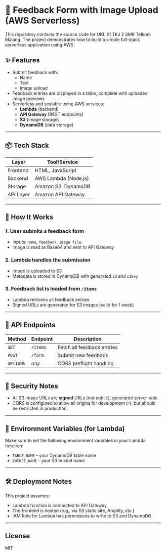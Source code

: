 # 📝 Feedback Form with Image Upload (AWS Serverless)

This repository contains the source code for UKL XI TKJ 2 SMK Telkom Malang. The project demonstrates how to build a simple full-stack serverless application using AWS.

## ✨ Features

- Submit feedback with:
  - Name
  - Text
  - Image upload
- Feedback entries are displayed in a table, complete with uploaded image previews
- Serverless and scalable using AWS services:
  - **Lambda** (backend)
  - **API Gateway** (REST endpoints)
  - **S3** (image storage)
  - **DynamoDB** (data storage)

---

## 📦 Tech Stack

| Layer      | Tool/Service       |
|------------|--------------------|
| Frontend   | HTML, JavaScript   |
| Backend    | AWS Lambda (Node.js) |
| Storage    | Amazon S3, DynamoDB |
| API Layer  | Amazon API Gateway |

---

## 🚀 How It Works

### 1. User submits a feedback form
- Inputs: `name`, `feedback`, `image file`
- Image is read as Base64 and sent to API Gateway

### 2. Lambda handles the submission
- Image is uploaded to S3
- Metadata is stored in DynamoDB with generated `id` and `s3key`

### 3. Feedback list is loaded from `/items`
- Lambda retrieves all feedback entries
- Signed URLs are generated for S3 images (valid for 1 week)

---

## 📂 API Endpoints

| Method | Endpoint       | Description                  |
|--------|----------------|------------------------------|
| `GET`  | `/items`       | Fetch all feedback entries   |
| `POST` | `/form`        | Submit new feedback          |
| `OPTIONS` | *any*       | CORS preflight handling      |

---

## 🔐 Security Notes

- All S3 image URLs are **signed** URLs (not public), generated server-side.
- CORS is configured to allow all origins for development (`*`), but should be restricted in production.

---

## 📌 Environment Variables (for Lambda)

Make sure to set the following environment variables in your Lambda function:

- `TABLE_NAME` – your DynamoDB table name
- `BUCKET_NAME` – your S3 bucket name

---

## 🛠️ Deployment Notes

This project assumes:
- Lambda function is connected to API Gateway
- The frontend is hosted (e.g., via S3 static site, Amplify, etc.)
- IAM Role for Lambda has permissions to write to S3 and DynamoDB

---

## License

MIT
